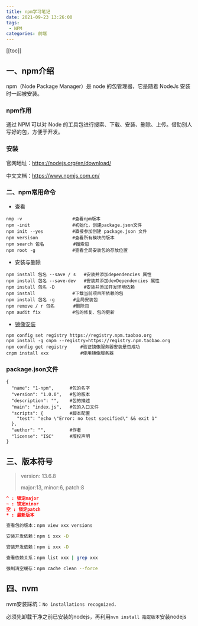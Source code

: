 ```yaml
---
title: npm学习笔记
date: 2021-09-23 13:26:00
tags:
 - NPM
categories: 前端
---
```

[[toc]]
## 一、npm介绍

npm（Node Package Manager）是 node 的包管理器，它是随着 NodeJs 安装时一起被安装。



### npm作用

通过 NPM 可以对 Node 的工具包进行搜索、下载、安装、删除、上传。借助别人写好的包，方便于开发。

### 安装

官网地址：https://nodejs.org/en/download/

中文文档：https://www.npmjs.com.cn/



### 二、npm常用命令

- 查看

```
nmp -v                   #查看npm版本
npm -init                #初始化，创建package.json文件
npm init --yes           #直接参加创建 package.json 文件
npm versison             #查看所有模块的版本
npm search 包名           #搜索包
npm root -g              #查看全局安装包的存放位置
```



- 安装与删除

```
npm install 包名 --save / s   #安装并添加dependencies 属性
npm install 包名 --save-dev   #安装并添加devDependencies 属性
npm install 包名 -D           #安装并添加开发环境依赖
npm install              #下载当前项目所依赖的包
npm install 包名 -g       #全局安装包
npm remove / r 包名       #删除包
npm audit fix            #包的修复、包的更新
```

- [镜像安装](http://npm.taobao.org/mirrors/npm/)

```
npm config set registry https://registry.npm.taobao.org
npm install -g cnpm --registry=https://registry.npm.taobao.org
npm config get registry     #验证镜像服务器安装是否成功
cnpm install xxx            #使用镜像服务器
```

### package.json文件

```
{
  "name": "1-npm",      #包的名字
  "version": "1.0.0",   #包的版本
  "description": "",    #包的描述
  "main": "index.js",   #包的入口文件
  "scripts": {          #脚本配置
    "test": "echo \"Error: no test specified\" && exit 1"
  },
  "author": "",         #作者
  "license": "ISC"      #版权声明
}

```



## 三、版本符号

> version: 13.6.8
>
> major:13, 	minor:6, 	patch:8

```json
^ : 锁定major
~ : 锁定minor
空 : 锁定patch
* : 最新版本
```

```bash
查看包的版本：npm view xxx versions

安装开发依赖：npm i xxx -D

安装开发依赖：npm i xxx -D

查看依赖关系：npm list xxx | grep xxx

强制清空缓存：npm cache clean --force

```



## 四、nvm

nvm安装踩坑：`No installations recognized.` 

必须先卸载干净之前已安装的nodejs，再利用`nvm install 指定版本`安装nodejs



